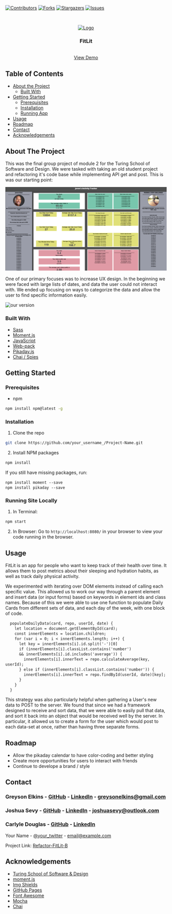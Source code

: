 
[![Contributors][contributors-shield]][contributors-url]
[![Forks][forks-shield]][forks-url]
[![Stargazers][stars-shield]][stars-url]
[![Issues][issues-shield]][issues-url]

<br />
<p align="center">
  <a href="https://github.com//DougieDev/refactor-fitlit-B">
    <img src="src/images/The Rock.jpg" alt="Logo" width="80" height="80">
  </a>

  <h3 align="center">FitLit</h3>

  <p align="center">
    <br />
    <a href="https://github.com//DougieDev/refactor-fitlit-B">View Demo</a>
  </p>
</p>

## Table of Contents

* [About the Project](#about-the-project)
  * [Built With](#built-with)
* [Getting Started](#getting-started)
  * [Prerequisites](#prerequisites)
  * [Installation](#installation)
  * [Running App](#running-site-locally)
* [Usage](#usage)
* [Roadmap](#roadmap)
* [Contact](#contact)
* [Acknowledgements](#acknowledgements)



<!-- ABOUT THE PROJECT -->
## About The Project

This was the final group project of module 2 for the Turing School of Software and Design. We were tasked with taking an old student project and refactoring it's code base while implementing API get and post. This is was our starting point: 

![original website](src/images/readme/before.png)

One of our primary focuses was to increase UX design. In the beginning we were faced with large lists of dates, and data the user could not interact with. We ended up focusing on ways to categorize the data and allow the user to find specific information easily. 

![our version](src/images/readme/site-image.gif)

### Built With

* [Sass](https://sass-lang.com/)
* [Moment.js](https://momentjs.com/)
* [JavaScript](https://www.javascript.com/)
* [Web-pack](https://webpack.js.org/)
* [Pikaday.js](https://pikaday.com)
* [Chai / Spies](http://chaijs.com)

<!-- GETTING STARTED -->
## Getting Started


### Prerequisites

* npm
```sh
npm install npm@latest -g
```

### Installation

1. Clone the repo
```sh
git clone https://github.com/your_username_/Project-Name.git
```
2. Install NPM packages
```sh
npm install
```
If you still have missing packages, run: 
```
npm install moment --save
npm install pikaday --save
``` 

### Running Site Locally

1. In Terminal:
```sh
npm start
```
2. In Browser:
Go to `http://localhost:8080/` in your browser to view your code running in the browser.


<!-- USAGE EXAMPLES -->
## Usage

FitLit is an app for people who want to keep track of their health over time. It allows them to post metrics about their sleeping and hydration habits, as well as track daily physical activity.

We experimented with iterating over DOM elements instead of calling each specific value. This allowed us to work our way through a parent element and insert data (or input forms) based on keywords in element ids and class names. Because of this we were able to use one function to populate Daily Cards from different sets of data, and each day of the week, with one block of code.

```
  populateDailyData(card, repo, userId, date) {
    let location = document.getElementById(card);
    const innerElements = location.children;
    for (var i = 0; i < innerElements.length; i++) {
      let key = innerElements[i].id.split('-')[0]
      if (innerElements[i].classList.contains('number') 
      && innerElements[i].id.includes('average')) {
        innerElements[i].innerText = repo.calculateAverage(key, userId);
      } else if (innerElements[i].classList.contains('number')) {
        innerElements[i].innerText = repo.findById(userId, date)[key];
      }
    }
  }
```

This strategy was also particularly helpful when gathering a User's new data to POST to the server. We found that since we had a framework designed to receive and sort data, that we were able to easily pull that data, and sort it back into an object that would be received well by the server. In particular, it allowed us to create a form for the user which would post to each data-set at once, rather than having three separate forms.

<!-- ROADMAP -->
## Roadmap

* Allow the pikaday calendar to have color-coding and better styling
* Create more opportunities for users to interact with friends
* Continue to develope a brand / style

<!-- CONTACT -->
## Contact

### Greyson Elkins - [GitHub](https://github.com/greysonelkins/) - [LinkedIn](https://www.linkedin.com/in/greyson-elkins/) - greysonelkins@gmail.com

### Joshua Sevy - [GitHub](https://github.com/joshsevy/) - [LinkedIn](https://www.linkedin.com/in/joshua-sevy/) - joshuasevy@outlook.com

### Carlyle Douglas - [GitHub](https://github.com/DougieDev) - [LinkedIn](https:/www.linkedin.com/in/carlyle-douglas-9b812490/) 

Your Name - [@your_twitter](https://twitter.com/your_username) - email@example.com

Project Link: [Refactor-FitLit-B](https://github.com//DougieDev/refactor-fitlit-B/issues)



<!-- ACKNOWLEDGEMENTS -->
## Acknowledgements
* [Turing School of Software & Design](https://turing.io/)
* [moment.js](https://momentjs.com/)
* [Img Shields](https://shields.io)
* [GitHub Pages](https://pages.github.com)
* [Font Awesome](https://fontawesome.com)
* [Mocha](https://mochajs.org/)
* [Chai](https://www.chaijs.com/)


<!-- MARKDOWN LINKS & IMAGES -->
<!-- https://www.markdownguide.org/basic-syntax/#reference-style-links -->
[contributors-shield]: https://img.shields.io/github/contributors/DougieDev/refactor-fitlit-B.svg?style=flat-square
[contributors-url]: https://github.com/DougieDev/refactor-fitlit-B/graphs/contributors
[forks-shield]: https://img.shields.io/github/forks/DougieDev/refactor-fitlit-B.svg?style=flat-square
[forks-url]: https://github.com/DougieDev/refactor-fitlit-B/network/members
[stars-shield]: https://img.shields.io/github/stars/DougieDev/refactor-fitlit-B.svg?style=flat-square
[stars-url]: https://github.com/DougieDev/refactor-fitlit-B/stargazers
[issues-shield]: https://img.shields.io/github/issues/DougieDev/refactor-fitlit-B.svg?style=flat-square
[issues-url]: https://github.com/DougieDev/refactor-fitlit-B/issues

